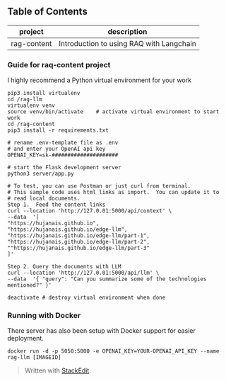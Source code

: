 ## Table of Contents
|project  |description  |
|--|--|
|rag-content  |Introduction to using RAQ with Langchain  |

### Guide for raq-content project
I highly recommend a Python virtual environment for your work
```
pip3 install virtualenv
cd /rag-llm
virtualenv venv
source venv/bin/activate	# activate virtual environment to start work
cd /rag-content
pip3 install -r requirements.txt

# rename .env-template file as .env
# and enter your OpenAI api key
OPENAI_KEY=sk-#####################

# start the Flask development server
python3 server/app.py

# To test, you can use Postman or just curl from terminal.
# This sample code uses html links as import.  You can update it to 
# read local documents.
Step 1.  Feed the content links
curl --location 'http://127.0.01:5000/api/context' \
--data  '[
"https://hujanais.github.io", 
"https://hujanais.github.io/edge-llm",
"https://hujanais.github.io/edge-llm/part-1",
"https://hujanais.github.io/edge-llm/part-2",
""https://hujanais.github.io/edge-llm/part-3"
]'

Step 2. Query the documents with LLM
curl --location 'http://127.0.01:5000/api/llm' \
--data  '{ "query": "Can you summarize some of the technologies mentioned?" }'

deactivate # destroy virtual environment when done
```
### Running with Docker
There server has also been setup with Docker support for easier deployment.
```
docker run -d -p 5050:5000 -e OPENAI_KEY=YOUR-OPENAI_API_KEY --name rag-llm [IMAGEID]
```

> Written with [StackEdit](https://stackedit.io/).